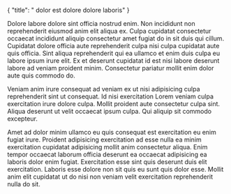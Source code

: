 {
  "title": " dolor est dolore dolore laboris"
}

Dolore labore dolore sint officia nostrud enim. Non incididunt non reprehenderit eiusmod anim elit aliqua ex. Culpa cupidatat consectetur occaecat incididunt aliquip consectetur amet fugiat do in sit duis qui cillum. Cupidatat dolore officia aute reprehenderit culpa nisi culpa cupidatat aute quis officia. Sint aliqua reprehenderit qui ea ullamco et enim duis culpa eu labore ipsum irure elit. Ex et deserunt cupidatat id est nisi labore deserunt labore ad veniam proident minim. Consectetur pariatur mollit enim dolor aute quis commodo do.

Veniam anim irure consequat ad veniam ex ut nisi adipisicing culpa reprehenderit sint ut consequat. Id nisi exercitation Lorem veniam culpa exercitation irure dolore culpa. Mollit proident aute consectetur culpa sint. Aliqua deserunt ut velit occaecat ipsum culpa. Qui aliquip sit commodo excepteur.

Amet ad dolor minim ullamco eu quis consequat est exercitation eu enim fugiat irure. Proident adipisicing exercitation ad esse nulla ea minim exercitation cupidatat adipisicing mollit anim consectetur aliqua. Enim tempor occaecat laborum officia deserunt ea occaecat adipisicing ea laboris dolor enim fugiat. Exercitation esse sint quis deserunt duis elit exercitation. Laboris esse dolore non sit quis eu sunt quis dolor esse. Mollit anim elit cupidatat ut do nisi non veniam velit exercitation reprehenderit nulla do sit.